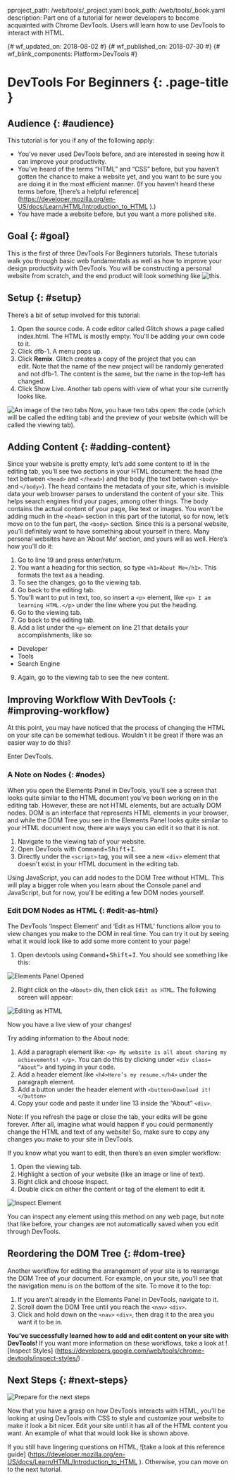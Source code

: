 pproject_path: /web/tools/_project.yaml
book_path: /web/tools/_book.yaml
description: Part one of a tutorial for newer developers to become   acquainted
with Chrome DevTools.  Users will learn how to use DevTools to interact with
HTML.


{# wf_updated_on: 2018-08-02 #}
{# wf_published_on: 2018-07-30 #}
{# wf_blink_components: Platform>DevTools #}

# DevTools For Beginners {: .page-title }

## Audience {: #audience}

This tutorial is for you if any of the following apply:

- You’ve never used DevTools before, 
and are interested in seeing how it can improve your productivity.
- You’ve heard of the terms “HTML” and “CSS” before, 
but you haven’t gotten the chance to make a website yet, 
and you want to be sure you are doing it in the most efficient manner. 
(If you haven’t heard these terms before, ![here’s a helpful reference]
(https://developer.mozilla.org/en-US/docs/Learn/HTML/Introduction_to_HTML
).)
- You have made a website before, but you want a more polished site.

## Goal {: #goal}

This is the first of three DevTools For Beginners tutorials. 
These tutorials walk you through basic web fundamentals 
as well as how to improve your design productivity with DevTools. 
You will be constructing a personal website from scratch,
and the end product will look something like 
![this](https://dfb5.glitch.me/). 

## Setup {: #setup}

There’s a bit of setup involved for this tutorial:

1. Open the source code. A code editor called Glitch shows a page called 
index.html. The HTML is mostly empty. You'll be adding your own code to 
it.
2. Click dfb-1. A menu pops up.
3. Click **Remix**. Glitch creates a copy of the project that you can \
edit. Note that the name of the new project will be randomly generated
and not dfb-1.
The content is the same, but the name in the top-left has changed.
4. Click Show Live. Another tab opens with view of what your site 
currently looks like.

![An image of the two tabs](2tabs.png)
Now, you have two tabs open: the code
(which will be called the editing tab) 
and the preview of your website (which will be called the viewing tab). 

## Adding Content {: #adding-content}

Since your website is pretty empty, let’s add some content to it! 
In the editing tab, you’ll see two sections in your HTML document: 
the head (the text between `<head>` and `</head>`) and the body 
(the text between `<body>` and `</body>`). 
The head contains the metadata of your site, which is invisible 
data your web browser parses to understand the content of your site. 
This helps search engines find your pages, among other things. 
The body contains the actual content of your page, like text or images.
You won’t be adding much in the `<head>` section in this part of the 
tutorial, so for now, let’s move on to the fun part, the `<body>` 
section. Since this is a personal website, you’ll definitely want to 
have something about yourself in there. Many personal websites have an
‘About Me’ section, and yours will as well. Here’s how you’ll do it:

1. Go to line 19 and press enter/return. 
2. You want a heading for this section, 
so type `<h1>About Me</h1>`. 
This formats the text as a heading. 
3. To see the changes, go to the viewing tab.
4. Go back to the editing tab.
5. You’ll want to put in text, too, so insert a `<p>` element, 
like `<p> I am learning HTML.</p>` under the line where you put 
the heading. 
6. Go to the viewing tab.
7. Go back to the editing tab.
8. Add a list under the `<p>` element on line 21 that 
details your accomplishments, like so: 
	
  <ul>
    <li>Developer</li>
	<li>Tools</li>
	<li>Search Engine</li>
  </ul>
	
9. Again, 
go to the viewing tab to see the new content.

## Improving Workflow With DevTools {: #improving-workflow}

At this point, 
you may have noticed that the process of changing the HTML on your site
can be somewhat tedious. Wouldn’t it be great if there was an easier way 
to do this? 

Enter DevTools.

### A Note on Nodes {: #nodes}

 When you open the Elements Panel in DevTools, 
 you’ll see a screen that looks quite similar to the HTML document
 you’ve been working on in the editing tab. 
 However, these are not HTML elements, but are actually DOM nodes.
 DOM is an interface that represents HTML elements in your browser, 
 and while the DOM Tree you see in the Elements Panel looks quite 
 similar to your HTML document now, 
 there are ways you can edit it so that it is not. 

1. Navigate to the viewing tab of your website.
2. Open DevTools with <kbd>Command</kbd>+<kbd>Shift</kbd>+<kbd>I</kbd>.
3. Directly under the `<script>` tag, you will see a new `<div>` element
 that doesn't exist in your HTML document in the editing tab.
 
 Using JavaScript, you can add nodes to the DOM Tree without HTML. 
 This will play a bigger role when you learn about the Console 
 panel and JavaScript, but for now, you’ll be editing a few DOM nodes 
 yourself.
 
### Edit DOM Nodes as HTML {: #edit-as-html}
 The DevTools ‘Inspect Element’ and ‘Edit as HTML’ functions allow you 
 to view changes you make to the DOM in real time.
 You can try it out by seeing what it 
 would look like to add some more content to your page! 
 
 1. Open devtools using 
 <kbd>Command</kbd>+<kbd>Shift</kbd>+<kbd>I</kbd>. You should see 
 something like this: 

![Elements Panel Opened](elpanel.png)
 

2. Right click on the `<About>` div, then click `Edit as HTML`. 
The following screen will appear:

![Editing as HTML](editashtml.png)

Now you have a live view of your changes! 

Try adding information to the About node:

1. Add a paragraph element like: 
`<p> My website is all about sharing my  achievements! </p>`. 
You can do this by clicking under `<div class= “About”>` 
and typing in your code.
2. Add a header element like `<h4>Here’s my resume.</h4>` 
under the paragraph element.
3. Add a button under the header element with 
`<button>Download it!</button>`
4. Copy your code and paste it under line 13 inside the “About” `<div>`.

Note: If you refresh the page or close the tab, 
your edits will be gone forever. After all, 
imagine what would happen if you could permanently change 
the HTML and text of any website! So,
make sure to copy any changes you make to your site in DevTools.

If you know what you want to edit, then there’s an even simpler workflow:

1. Open the viewing tab.
2. Highlight a section of your website (like an image or line of text).
3. Right click and choose Inspect. 
4. Double click on either the content or tag of the element to edit it.

![Inspect Element](inspectel.png)

You can inspect any element using this method on any web page, 
but note that like before, 
your changes are not automatically saved when you edit through DevTools.

## Reordering the DOM Tree {: #dom-tree}

Another workflow for editing the arrangement 
of your site is to rearrange the 
DOM Tree of your document. For example, on your site, 
you'll see that the navigation menu is on the bottom of the site. 
To move it to the top:

1. If you aren't already in the Elements Panel in DevTools,
navigate to it.
2. Scroll down the DOM Tree until you reach the `<nav>` `<div>`.
3. Click and hold down on the `<nav>` `<div>`, 
then drag it to the area you want it to be in. 

**You’ve successfully learned how to add and edit content 
on your site with DevTools!** If you want more information on these 
workflows, take a look at ![Inspect Styles]
(https://developers.google.com/web/tools/chrome-devtools/inspect-styles/)
.


## Next Steps {: #next-steps}
![Prepare for the next steps](endgame.png)

Now that you have a grasp on how DevTools interacts with HTML, you’ll be
looking at using DevTools with CSS to style and customize your website 
to make it look a bit nicer. 
Edit your site until it has all of the HTML content you want. 
An example of what that would look like is shown above.

If you still have lingering questions on HTML, 
![take a look at this reference guide]
(https://developer.mozilla.org/en-US/docs/Learn/HTML/Introduction_to_HTML
). Otherwise, you can move on to the next tutorial.

